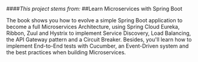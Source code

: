 ####_This project stems from:_ 
##Learn Microservices with Spring Boot

The book shows you how to evolve a simple Spring Boot application to become a full Microservices Architecture, using Spring Cloud Eureka, Ribbon, Zuul and Hystrix to implement Service Discovery, Load Balancing, the API Gateway pattern and a Circuit Breaker. Besides, you'll learn how to implement End-to-End tests with Cucumber, an Event-Driven system and the best practices when building Microservices.
